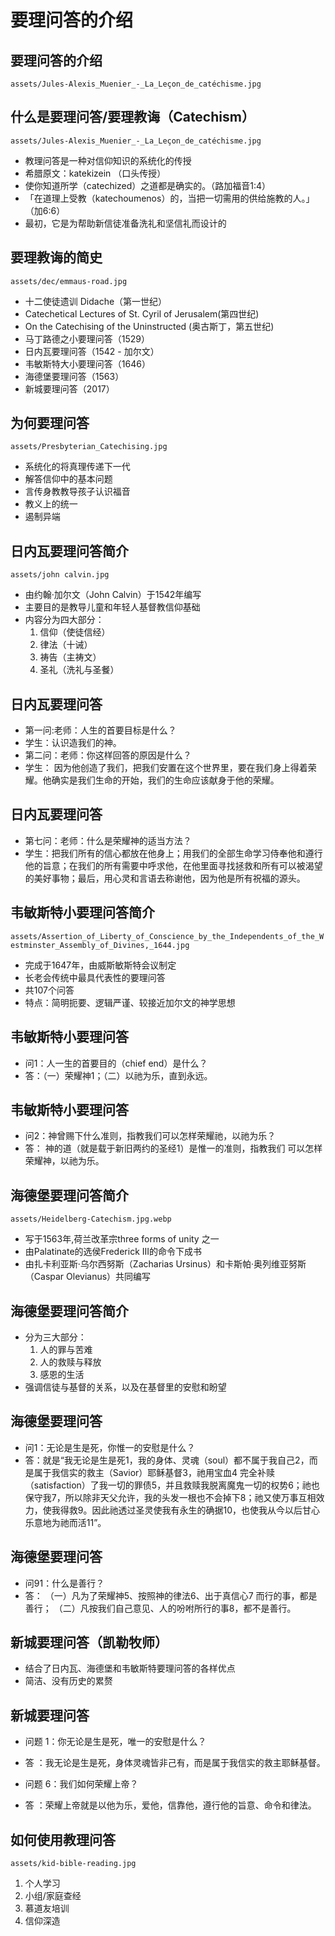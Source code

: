 # 要理问答的介绍

## 要理问答的介绍
`assets/Jules-Alexis_Muenier_-_La_Leçon_de_catéchisme.jpg`

## 什么是要理问答/要理教诲（Catechism）
`assets/Jules-Alexis_Muenier_-_La_Leçon_de_catéchisme.jpg`
- 教理问答是一种对信仰知识的系统化的传授
- 希腊原文：katekizein （口头传授）
- 使你知道所学（catechized）之道都是确实的。（路加福音1:4）
- 「在道理上受教（katechoumenos）的，当把一切需用的供给施教的人。」（加6:6）
- 最初，它是为帮助新信徒准备洗礼和坚信礼而设计的



## 要理教诲的简史
`assets/dec/emmaus-road.jpg`
- 十二使徒遗训 Didache（第一世纪）
- Catechetical Lectures of St. Cyril of Jerusalem(第四世纪)
- On the Catechising of the Uninstructed (奥古斯丁，第五世纪)
- 马丁路德之小要理问答（1529）
- 日内瓦要理问答（1542 - 加尔文）
- 韦敏斯特大小要理问答（1646）
- 海德堡要理问答（1563）
- 新城要理问答（2017）

## 为何要理问答
`assets/Presbyterian_Catechising.jpg`
- 系统化的将真理传递下一代
- 解答信仰中的基本问题
- 言传身教教导孩子认识福音
- 教义上的统一
- 遏制异端

## 日内瓦要理问答简介
`assets/john calvin.jpg`
- 由约翰·加尔文（John Calvin）于1542年编写
- 主要目的是教导儿童和年轻人基督教信仰基础
- 内容分为四大部分：
  1. 信仰（使徒信经）
  2. 律法（十诫）
  3. 祷告（主祷文）
  4. 圣礼（洗礼与圣餐）

## 日内瓦要理问答
- 第一问:老师：人生的首要目标是什么？ 
- 学生：认识造我们的神。
- 第二问：老师：你这样回答的原因是什么？ 
- 学生： 因为他创造了我们，把我们安置在这个世界里，要在我们身上得着荣耀。他确实是我们生命的开始，我们的生命应该献身于他的荣耀。

## 日内瓦要理问答
- 第七问：老师：什么是荣耀神的适当方法？  
- 学生：把我们所有的信心都放在他身上；用我们的全部生命学习侍奉他和遵行他的旨意；在我们的所有需要中呼求他，在他里面寻找拯救和所有可以被渴望的美好事物；最后，用心灵和言语去称谢他，因为他是所有祝福的源头。

## 韦敏斯特小要理问答简介
`assets/Assertion_of_Liberty_of_Conscience_by_the_Independents_of_the_Westminster_Assembly_of_Divines,_1644.jpg`
- 完成于1647年，由威斯敏斯特会议制定
- 长老会传统中最具代表性的要理问答
- 共107个问答
- 特点：简明扼要、逻辑严谨、较接近加尔文的神学思想

## 韦敏斯特小要理问答
- 问1：人一生的首要目的（chief end）是什么？
- 答：（一）荣耀神1；（二）以祂为乐，直到永远。

## 韦敏斯特小要理问答
- 问2：神曾赐下什么准则，指教我们可以怎样荣耀祂，以祂为乐？
- 答： 神的道（就是载于新旧两约的圣经1）是惟一的准则，指教我们 可以怎样荣耀神，以祂为乐。

## 海德堡要理问答简介
`assets/Heidelberg-Catechism.jpg.webp`
- 写于1563年,荷兰改革宗three forms of unity 之一
- 由Palatinate的选侯Frederick III的命令下成书
- 由扎卡利亚斯·乌尔西努斯（Zacharias Ursinus）和卡斯帕·奥列维亚努斯（Caspar Olevianus）共同编写

## 海德堡要理问答简介
- 分为三大部分：
  1. 人的罪与苦难
  2. 人的救赎与释放
  3. 感恩的生活
- 强调信徒与基督的关系，以及在基督里的安慰和盼望

## 海德堡要理问答
- 问1：无论是生是死，你惟一的安慰是什么？
- 答：就是“我无论是生是死1，我的身体、灵魂（soul）都不属于我自己2，而是属于我信实的救主（Savior）耶稣基督3，祂用宝血4 完全补赎（satisfaction）了我一切的罪债5，并且救赎我脱离魔鬼一切的权势6；祂也保守我7，所以除非天父允许，我的头发一根也不会掉下8；祂又使万事互相效力，使我得救9。因此祂透过圣灵使我有永生的确据10，也使我从今以后甘心乐意地为祂而活11”。

## 海德堡要理问答
- 问91：什么是善行？
- 答：
（一）凡为了荣耀神5、按照神的律法6、出于真信心7 而行的事，都是善行；
（二）凡按我们自己意见、人的吩咐所行的事8，都不是善行。



## 新城要理问答（凯勒牧师）
- 结合了日内瓦、海德堡和韦敏斯特要理问答的各样优点
- 简洁、没有历史的累赘

## 新城要理问答
- 问题 1：你无论是生是死，唯一的安慰是什么？
- 答 ：我无论是生是死，身体灵魂皆非己有，而是属于我信实的救主耶稣基督。

- 问题 6：我们如何荣耀上帝？
- 答 ：荣耀上帝就是以他为乐，爱他，信靠他，遵行他的旨意、命令和律法。

## 如何使用教理问答
`assets/kid-bible-reading.jpg`
1. 个人学习
2. 小组/家庭查经
3. 慕道友培训
4. 信仰深造
